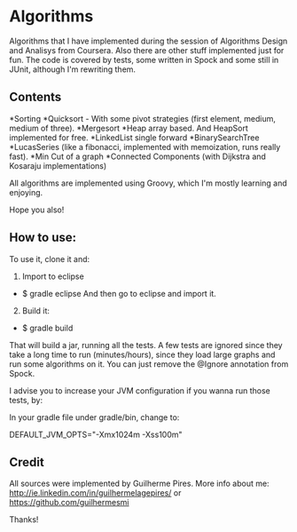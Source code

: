Algorithms
==========

Algorithms that I have implemented during the session of Algorithms Design and Analisys from Coursera. Also there are other stuff implemented just for fun. The code is covered by tests, some written in Spock and some still in JUnit, although I'm rewriting them.


Contents
---------

*Sorting
	*Quicksort - With some pivot strategies (first element, medium, medium of three).
	*Mergesort
*Heap array based. And HeapSort implemented for free.
*LinkedList single forward
*BinarySearchTree
*LucasSeries (like a fibonacci, implemented with memoization, runs really fast).
*Min Cut of a graph
*Connected Components (with Dijkstra and Kosaraju implementations)


All algorithms are implemented using Groovy, which I'm mostly learning and enjoying. 

Hope you also!

How to use:
-----------

To use it, clone it and:

1. Import to eclipse
* $ gradle eclipse
And then go to eclipse and import it.

2. Build it:
* $ gradle build
	
That will build a jar, running all the tests. 
A few tests are ignored since they take a long time to run (minutes/hours), since they load large graphs and run some algorithms on it.
You can just remove the @Ignore annotation from Spock.

I advise you to increase your JVM configuration if you wanna run those tests, by:

In your gradle file under gradle/bin, change to:

DEFAULT_JVM_OPTS="-Xmx1024m -Xss100m"
 
Credit
------

All sources were implemented by Guilherme Pires. More info about me: http://ie.linkedin.com/in/guilhermelagepires/ or https://github.com/guilhermesmi

Thanks!
